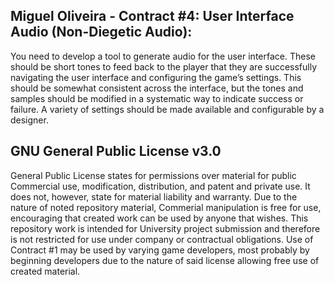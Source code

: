 ## Miguel Oliveira - Contract #4: User Interface Audio (Non-Diegetic Audio):
You need to develop a tool to generate audio for the user interface. These
should be short tones to feed back to the player that they are successfully
navigating the user interface and configuring the game’s settings. This should
be somewhat consistent across the interface, but the tones and samples
should be modified in a systematic way to indicate success or failure. A variety
of settings should be made available and configurable by a designer.


## GNU General Public License v3.0
General Public License states for permissions over material for public Commercial use,
modification, distribution, and patent and private use. It does not, however, state for
material liability and warranty. Due to the nature of noted repository material, Commerial
manipulation is free for use, encouraging that created work can be used by anyone that wishes.
This repository work is intended for University project submission and therefore is not restricted 
for use under company or contractual obligations.
Use of Contract #1 may be used by varying game developers, most probably by beginning developers
due to the nature of said license allowing free use of created material.
